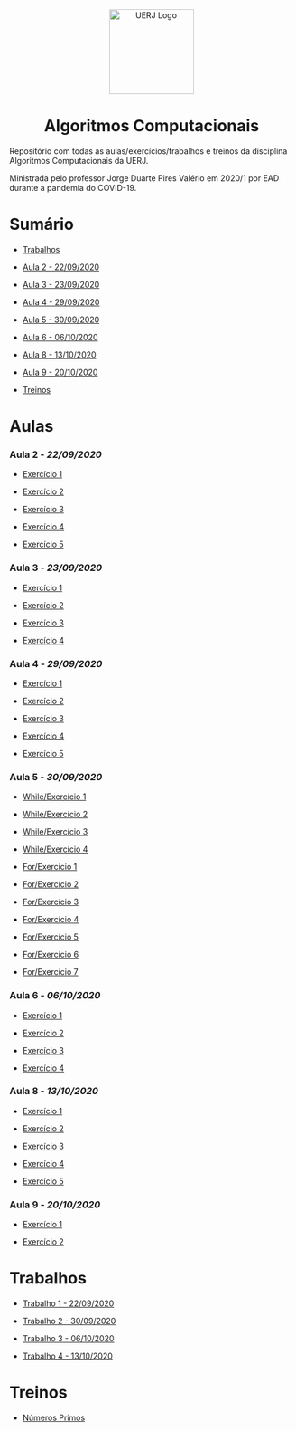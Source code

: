 <div align="center">
<img src="https://www.uerj.br/wp-content/uploads/2018/02/logomarca-uerj.png" width="150" alt="UERJ Logo" />
<h1>Algoritmos Computacionais</h1>
</div>

Repositório com todas as aulas/exercícios/trabalhos e treinos da disciplina Algoritmos Computacionais da UERJ.

Ministrada pelo professor Jorge Duarte Pires Valério em 2020/1 por EAD durante a pandemia do COVID-19.

# Sumário

- [Trabalhos](#Trabalhos)

- [Aula 2 - 22/09/2020](#aula-2---22092020)

- [Aula 3 - 23/09/2020](#aula-3---23092020)

- [Aula 4 - 29/09/2020](#aula-4---29092020)

- [Aula 5 - 30/09/2020](#aula-5---30092020)

- [Aula 6 - 06/10/2020](#aula-6---06102020)

- [Aula 8 - 13/10/2020](#aula-8---13102020)

- [Aula 9 - 20/10/2020](#aula-9---20102020)

- [Treinos](#Treinos)

# Aulas

### Aula 2 - _22/09/2020_

- [Exercício 1](Aulas/Aula%202/Exercicio_1.py)

- [Exercício 2](Aulas/Aula%202/Exercicio_2.py)

- [Exercício 3](Aulas/Aula%202/Exercicio_3.py)

- [Exercício 4](Aulas/Aula%202/Exercicio_4.py)

- [Exercício 5](Aulas/Aula%202/Exercicio_5.py)

### Aula 3 - _23/09/2020_

- [Exercício 1](Aulas/Aula%203/Exercicio_1.py)

- [Exercício 2](Aulas/Aula%203/Exercicio_2.py)

- [Exercício 3](Aulas/Aula%203/Exercicio_3.py)

- [Exercício 4](Aulas/Aula%203/Exercicio_4.py)

### Aula 4 - _29/09/2020_

- [Exercício 1](Aulas/Aula%204/Exercicio_1.py)

- [Exercício 2](Aulas/Aula%204/Exercicio_2.py)

- [Exercício 3](Aulas/Aula%204/Exercicio_3.py)

- [Exercício 4](Aulas/Aula%204/Exercicio_4.py)

- [Exercício 5](Aulas/Aula%204/Exercicio_5.py)

### Aula 5 - _30/09/2020_

- [While/Exercício 1](Aulas/Aula%205/While/Exercicio_1.py)

- [While/Exercício 2](Aulas/Aula%205/While/Exercicio_2.py)

- [While/Exercício 3](Aulas/Aula%205/While/Exercicio_3.py)

- [While/Exercício 4](Aulas/Aula%205/While/Exercicio_4.py)

- [For/Exercício 1](Aulas/Aula%205/For/Exercicio_1.py)

- [For/Exercício 2](Aulas/Aula%205/For/Exercicio_2.py)

- [For/Exercício 3](Aulas/Aula%205/For/Exercicio_3.py)

- [For/Exercício 4](Aulas/Aula%205/For/Exercicio_4.py)

- [For/Exercício 5](Aulas/Aula%205/For/Exercicio_5.py)

- [For/Exercício 6](Aulas/Aula%205/For/Exercicio_6.py)

- [For/Exercício 7](Aulas/Aula%205/For/Exercicio_7.py)

### Aula 6 - _06/10/2020_

- [Exercício 1](Aulas/Aula%206/Exercicio_1.py)

- [Exercício 2](Aulas/Aula%206/Exercicio_2.py)

- [Exercício 3](Aulas/Aula%206/Exercicio_3.py)

- [Exercício 4](Aulas/Aula%206/Exercicio_4.py)

### Aula 8 - _13/10/2020_

- [Exercício 1](Aulas/Aula%208/Exercicio_1.py)

- [Exercício 2](Aulas/Aula%208/Exercicio_2.py)

- [Exercício 3](Aulas/Aula%208/Exercicio_3.py)

- [Exercício 4](Aulas/Aula%208/Exercicio_4.py)

- [Exercício 5](Aulas/Aula%208/Exercicio_5.py)

### Aula 9 - _20/10/2020_

- [Exercício 1](Aulas/Aula%209/Exercicio_1.py)

- [Exercício 2](Aulas/Aula%209/Exercicio_2.py)

# Trabalhos

- [Trabalho 1 - 22/09/2020](Trabalhos/Trabalho_1.py)

- [Trabalho 2 - 30/09/2020](Trabalhos/Trabalho_2.py)

- [Trabalho 3 - 06/10/2020](Trabalhos/Trabalho_3.py)

- [Trabalho 4 - 13/10/2020](Trabalhos/Trabalho_4.py)

# Treinos

- [Números Primos](Treinos/Primos.py)
